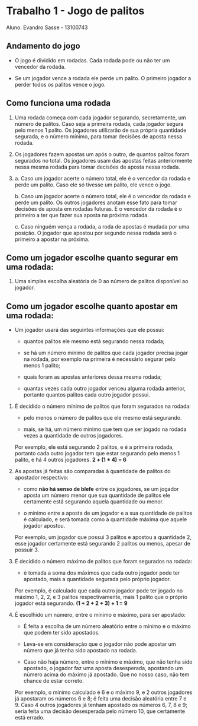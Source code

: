 # Trabalho 1 - Jogo de palitos

Aluno: Evandro Sasse - 13100743

## Andamento do jogo

- O jogo é dividido em rodadas.
  Cada rodada pode ou não ter um vencedor da rodada.

- Se um jogador vence a rodada ele perde um palito.
  O primeiro jogador a perder todos os palitos vence o jogo.
  
## Como funciona uma rodada
  
1. Uma rodada começa com cada jogador segurando, secretamente, um número de palitos.
   Caso seja a primeira rodada, cada jogador segura pelo menos 1 palito.
   Os jogadores utilizarão de sua própria quantidade segurada, e o número mínimo, para tomar decisões de aposta nessa rodada.
   
2. Os jogadores fazem apostas um após o outro, de quantos palitos foram segurados no total.
   Os jogadores usam das apostas feitas anteriormente nessa mesma rodada para tomar decisões de aposta nessa rodada.

3. a. Caso um jogador acerte o número total, ele é o vencedor da rodada e perde um palito.
   Caso ele só tivesse um palito, ele vence o jogo.

   b. Caso um jogador acerte o número total, ele é o vencedor da rodada e perde um palito.
   Os outros jogadores anotam esse fato para tomar decisões de aposta em rodadas futuras.
   E o vencedor da rodada é o primeiro a ter que fazer sua aposta na próxima rodada.
   
   c. Caso ninguém vença a rodada, a roda de apostas é mudada por uma posição.
   O jogador que apostou por segundo nessa rodada será o primeiro a apostar na próxima.
   
 

## Como um jogador escolhe quanto segurar em uma rodada:

1. Uma simples escolha aleatória de 0 ao número de palitos disponível ao jogador.

## Como um jogador escolhe quanto apostar em uma rodada:

-  Um jogador usará das seguintes informações que ele possui:

    - quantos palitos ele mesmo está segurando nessa rodada;
    
    - se há um número mínimo de palitos que cada jogador precisa jogar na rodada,
    por exemplo na primeira é necessário segurar pelo menos 1 palito;
    
    - quais foram as apostas anteriores dessa mesma rodada;
    
    - quantas vezes cada outro jogador venceu alguma rodada anterior,
    portanto quantos palitos cada outro jogador possui.
    
1. É decidido o número mínimo de palitos que foram segurados na rodada:

    - pelo menos o número de palitos que ele mesmo está segurando.
    
    - mais, se há, um número mínimo que tem que ser jogado na rodada vezes a quantidade de outros jogadores.
    
   Por exemplo, ele está segurando 2 palitos, e é a primeira rodada, portanto cada outro jogador tem que
   estar segurando pelo menos 1 palito, e há 4 outros jogadores. **2 + (1 * 4) = 6**
    
2. As apostas já feitas são comparadas à quantidade de palitos do apostador respectivo:
    
    - como **não há senso de blefe** entre os jogadores, se um jogador aposta um número menor que sua quantidade de palitos
    ele certamente está segurando aquela quantidade ou menor.
    
    - o mínimo entre a aposta de um jogador e a sua quantidade de palitos é calculado, e será tomada como a quantidade
    máxima que aquele jogador apostou.
    
   Por exemplo, um jogador que possui 3 palitos e apostou a quantidade 2,
   esse jogador certamente está segurando 2 palitos ou menos, apesar de possuir 3.
   
3. É decidido o número máximo de palitos que foram segurados na rodada:

    - é tomada a soma dos máximos que cada outro jogador pode ter apostado, mais a quantidade segurada pelo próprio jogador.
    
   Por exemplo, é calculado que cada outro jogador pode ter jogado no máximo 1, 2, 2, e 3 palitos respectivamente, mais
   1 palito que o próprio jogador está segurando. **(1 + 2 + 2 + 3) + 1 = 9**
   
4. É escolhido um número, entre o mínimo e máximo, para ser apostado:

    - É feita a escolha de um número aleatório entre o mínimo e o máximo que podem ter sido apostados.
    
    - Leva-se em consideração que o jogador não pode apostar um número que já tenha sido apostado na rodada.
    
    - Caso não haja número, entre o mínimo e máximo, que não tenha sido apostado, o jogador faz uma aposta desesperada,
    apostando um número acima do máximo já apostado. Que no nosso caso, não tem chance de estar correto.
    
   Por exemplo, o mínimo calculado é 6 e o máximo 9, e 2 outros jogadores já apostaram os números 6 e 8;
   é feita uma decisão aleatória entre 7 e 9. Caso 4 outros jogadores já tenham apostado os números 6, 7, 8 e 9;
   seria feita uma decisão desesperada pelo número 10, que certamente está errado.
